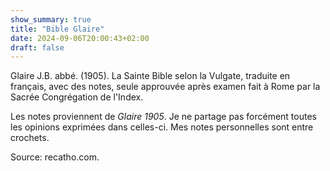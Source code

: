 ```yaml
---
show_summary: true
title: "Bible Glaire"
date: 2024-09-06T20:00:43+02:00
draft: false
---
```


Glaire J.B. abbé. (1905). La Sainte Bible selon la Vulgate, traduite en français, avec des notes, seule approuvée après examen fait à Rome par la Sacrée Congrégation de l'Index.

Les notes proviennent de *Glaire 1905*. Je ne partage pas forcément toutes les opinions exprimées dans celles-ci. Mes notes personnelles sont entre crochets.

Source: recatho.com.

